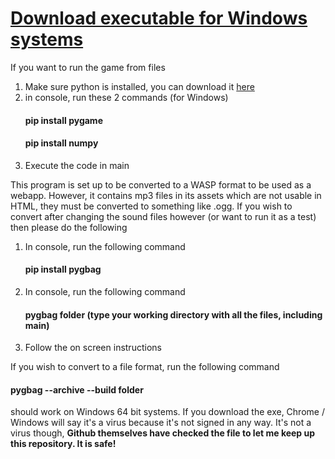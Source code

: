 # [Download executable for Windows systems](https://github.com/Living-Tribunal/SDEV-220-UTTT/releases/download/game/U.TTT.zip)

If you want to run the game from files

1. Make sure python is installed, you can download it [here](https://www.python.org/downloads/)
2. in console, run these 2 commands (for Windows)
   #### pip install pygame
   #### pip install numpy
3. Execute the code in main

This program is set up to be converted to a WASP format to be used as a webapp. However, it contains mp3 files in its assets which are not usable in HTML, they must be converted to something like .ogg. If you wish to convert after changing the sound files however (or want to run it as a test) then please do the following

1. In console, run the following command
   #### pip install pygbag
2. In console, run the following command
   #### pygbag folder (type your working directory with all the files, including main)
3. Follow the on screen instructions

If you wish to convert to a file format, run the following command 
  #### pygbag --archive --build folder

should work on Windows 64 bit systems. If you download the exe, Chrome / Windows will say it's a virus because it's not signed in any way. It's not a virus though, **Github themselves have checked the file to let me keep up this repository. It is safe!**
